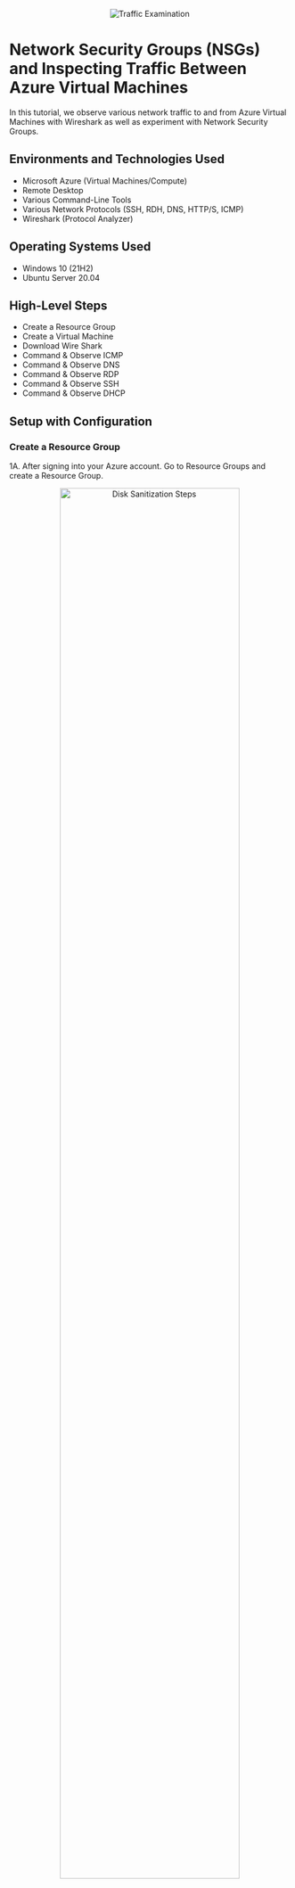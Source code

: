 <p align="center">
<img src="https://i.imgur.com/Ua7udoS.png" alt="Traffic Examination"/>
</p>

<h1>Network Security Groups (NSGs) and Inspecting Traffic Between Azure Virtual Machines</h1>
In this tutorial, we observe various network traffic to and from Azure Virtual Machines with Wireshark as well as experiment with Network Security Groups. <br />


<h2>Environments and Technologies Used</h2>

- Microsoft Azure (Virtual Machines/Compute)
- Remote Desktop
- Various Command-Line Tools
- Various Network Protocols (SSH, RDH, DNS, HTTP/S, ICMP)
- Wireshark (Protocol Analyzer)

<h2>Operating Systems Used </h2>

- Windows 10 (21H2)
- Ubuntu Server 20.04

<h2>High-Level Steps</h2>

- Create a Resource Group
- Create a Virtual Machine
- Download Wire Shark   
- Command & Observe ICMP
- Command & Observe DNS
- Command & Observe RDP
- Command & Observe SSH
- Command & Observe DHCP

  
<h2>Setup with Configuration</h2>

<h3>Create a Resource Group</h3>

1A. After signing into your Azure account. Go to Resource Groups and create a Resource Group.
<p align="center">
<img src="https://i.imgur.com/QsVKcoA.png" height="80%" width="80%" alt="Disk Sanitization Steps"/>
<p></p>

1B.Give your Resource Group a Name (Create Resource Group)
<p align="center">
<img src="https://i.imgur.com/DU4fEWU.png" height="80%" width="80%" alt="Disk Sanitization Steps"/>
</p>

1C. Confirm Resource Group is Created
<p align="center">
<img src="https://i.imgur.com/ZC8ppB3.png" height="80%" width="80%" alt="Disk Sanitization Steps"/>

<h3>Create a Virtual Machine</h3>

2A. Create two Virtual Machines (Windows & Linux)
<p align="center">
<img src="https://i.imgur.com/0Jcq3Gv.png" height="80%" width="80%" alt="Disk Sanitization Steps"/>
</p>

2B. Choose the Resource Group Created, Name your Virtual Machine, and Select the Region you are in, along with the Operating System for the VM. 
<p align="center">
<img src="https://i.imgur.com/CCcJZDl.png" height="80%" width="80%" alt="Disk Sanitization Steps"/>
</p>

2C. Choose the Size of your Operating System, create a username and password, check the confirm box, then create your VM.
<p></p>
<p align="center">
<img src="https://i.imgur.com/mMmzern.png" height="80%" width="80%" alt="Disk Sanitization Steps"/>

2D. Create a VM using Ubuntu as the Operating System
<p></p>
<p align="center">
<img src="https://i.imgur.com/Wi1N4RO.png" height="80%" width="80%" alt="Disk Sanitization Steps"/>
<p></p>

2E. Confirm your Virtual Machines have been created
<p align="center">
<img src="https://i.imgur.com/fRZkYPJ.png" height="80%" width="80%" alt="Disk Sanitization Steps"/>
<p></p>

<h3>Download Wire Shark</h3>

3A. Login to VM1 (Client-1) using the Public IP Address
<p>
<p align="center">
<img src="https://i.imgur.com/hKA9muI.png" height="80%" width="80%" alt="Disk Sanitization Steps"/>
<p>
  
3B. Use the login credential created for the VM1(Client-1)
<p align="center">
<img src="https://i.imgur.com/wA8maG7.png" height="80%" width="80%" alt="Disk Sanitization Steps"/>

3C. Once logged into the VM, Use Microsoft Edge to Install Wireshark 
<p></p>
<p align="center">
<img src="https://i.imgur.com/8a6v3Go.png" height="80%" width="80%" alt="Disk Sanitization Steps"/>
<p>

3D. Once completed you can start to observe traffic in Wireshark.
<p></p>
<p align="center">
<img src="https://i.imgur.com/wv628ex.png" height="80%" width="80%" alt="Disk Sanitization Steps"/>

  
<h2>Actions and Observations</h2>

In this section, we will observe the traffic between VMs (DC-1 & Client-1). To do this we will need to use the private IP Address of the Ubuntu VM(DC-1) and ping from the Windows 10 VM (Client-1). 

<h3>Oberve ICMP</h3>

Below is ICMP traffic in Wireshark between VMs. 
<p align="center">
<img src="https://i.imgur.com/6oHEfxw.png" height="80%" width="80%" alt="Disk Sanitization Steps"/>
<p></p>

Below is ICMP (Internet Control Message Protocol) traffic in Wireshark between www.google.com and the VM.
  
<p align="center">
<img src="https://i.imgur.com/sCvsTP6.png" height="80%" width="80%" alt="Disk Sanitization Steps"/>
<p></p>

<h3>Observe DNS</h3>

Below is DNS (Domain Name System) traffic in Wireshark

<p align="center">
<img src="https://i.imgur.com/xf66EMJ.png" height="80%" width="80%" alt="Disk Sanitization Steps"/>
<p></p>

<h3>Observe RDP</h3>

Below is RDP (Remote Desktop Protocol) traffic in Wireshark

<p align="center">
<img src="https://i.imgur.com/zl0Bxpv.png" height="80%" width="80%" alt="Disk Sanitization Steps"/>
  
<h3>Observe SSH</h3>

Below is SSH (Secure Shell) traffic in Wireshark
<p align="center">
<img src="https://i.imgur.com/3Is9VYi.png" height="80%" width="80%" alt="Disk Sanitization Steps"/>

<h3>Observe DHCP</h3>

Below is DHCP (Dynamic Host Control Protocol) traffic in Wireshark
<p align="center">
<img src="https://i.imgur.com/m8dq18Y.png" height="80%" width="80%" alt="Disk Sanitization Steps"/>


